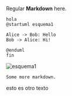Regular **Markdown** here.


    hola  
    @startuml esquema1  
    
    Alice -> Bob: Hello  
    Bob -> Alice: Hi!  
    		
    @enduml  
    fin


![esquema1](esquema1.svg)


`Some more markdown.`


esto es otro texto
